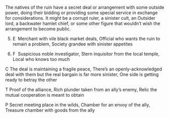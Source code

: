 The natives of the ruin have a secret deal or arrangement with some outside power, doing their bidding or providing some special service in exchange for considerations. It might be a corrupt ruler, a sinister cult, an Outsider lord, a backwater hamlet chief, or some other figure that wouldn’t wish the arrangement to become public.

5.  E  Merchant with vile black market deals, Official who wants the ruin to remain a problem, Society grandee with sinister appetites
    
6.  F  Suspicious noble investigator, Stern inquisitor from the local temple, Local who knows too much
    

C The deal is maintaining a fragile peace, There’s an openly-acknowledged deal with them but the real bargain is far more sinister, One side is getting ready to betray the other

T Proof of the alliance, Rich plunder taken from an ally’s enemy, Relic the mutual cooperation is meant to obtain

P Secret meeting place in the wilds, Chamber for an envoy of the ally, Treasure chamber with goods from the ally